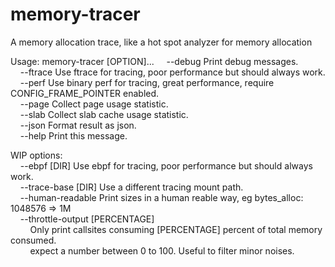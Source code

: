 # memory-tracer
A memory allocation trace, like a hot spot analyzer for memory allocation

Usage: memory-tracer [OPTION]...
&nbsp;&nbsp;&nbsp;&nbsp;--debug		Print debug messages.  
&nbsp;&nbsp;&nbsp;&nbsp;--ftrace  Use ftrace for tracing, poor performance but should always work.  
&nbsp;&nbsp;&nbsp;&nbsp;--perf		Use binary perf for tracing, great performance, require CONFIG_FRAME_POINTER enabled.  
&nbsp;&nbsp;&nbsp;&nbsp;--page		Collect page usage statistic.  
&nbsp;&nbsp;&nbsp;&nbsp;--slab		Collect slab cache usage statistic.  
&nbsp;&nbsp;&nbsp;&nbsp;--json		Format result as json.  
&nbsp;&nbsp;&nbsp;&nbsp;--help 		Print this message.  
    
WIP options:  
&nbsp;&nbsp;&nbsp;&nbsp;--ebpf [DIR]	Use ebpf for tracing, poor performance but should always work.  
&nbsp;&nbsp;&nbsp;&nbsp;--trace-base [DIR]	Use a different tracing mount path.  
&nbsp;&nbsp;&nbsp;&nbsp;--human-readable	Print sizes in a human reable way, eg bytes_alloc: 1048576 => 1M  
&nbsp;&nbsp;&nbsp;&nbsp;--throttle-output [PERCENTAGE]  
&nbsp;&nbsp;&nbsp;&nbsp;&nbsp;&nbsp;&nbsp;&nbsp;Only print callsites consuming [PERCENTAGE] percent of total memory consumed.  
&nbsp;&nbsp;&nbsp;&nbsp;&nbsp;&nbsp;&nbsp;&nbsp;expect a number between 0 to 100. Useful to filter minor noises.  

